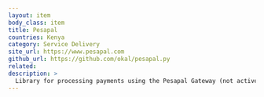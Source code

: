 ```yaml
---
layout: item
body_class: item
title: Pesapal
countries: Kenya
category: Service Delivery
site_url: https://www.pesapal.com
github_url: https://github.com/okal/pesapal.py
related: 
description: >
  Library for processing payments using the Pesapal Gateway (not actively maintained)
---
```

